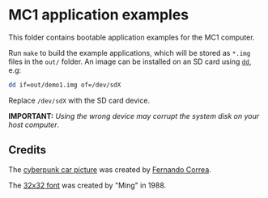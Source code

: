 # MC1 application examples

This folder contains bootable application examples for the MC1 computer.

Run `make` to build the example applications, which will be stored as `*.img`
files in the `out/` folder. An image can be installed on an SD card using
[`dd`](https://linux.die.net/man/1/dd), e.g:

```bash
dd if=out/demo1.img of=/dev/sdX
```

Replace `/dev/sdX` with the SD card device.

**IMPORTANT:** *Using the wrong device may corrupt the system disk on your host computer*.

## Credits

The [cyberpunk car picture](retrawave-car.png) was created by
[Fernando Correa](https://www.artstation.com/fernandocorrea).

The [32x32 font](ming-charset-32x32.png) was created by "Ming" in 1988.
